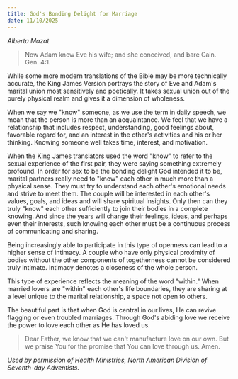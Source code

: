 ```yaml
---
title: God's Bonding Delight for Marriage
date: 11/10/2025
---
```


_Alberta Mazat_

> <p></p>
> Now Adam knew Eve his wife; and she conceived, and bare Cain. Gen. 4:1.

While some more modern translations of the Bible may be more technically accurate, the King James Version portrays the story of Eve and Adam's marital union most sensitively and poetically. It takes sexual union out of the purely physical realm and gives it a dimension of wholeness.

When we say we "know" someone, as we use the term in daily speech, we mean that the person is more than an acquaintance. We feel that we have a relationship that includes respect, understanding, good feelings about, favorable regard for, and an interest in the other's activities and his or her thinking. Knowing someone well takes time, interest, and motivation.

When the King James translators used the word "know" to refer to the sexual experience of the first pair, they were saying something extremely profound. In order for sex to be the bonding delight God intended it to be, marital partners really need to "know" each other in much more than a physical sense. They must try to understand each other's emotional needs and strive to meet them. The couple will be interested in each other's values, goals, and ideas and will share spiritual insights. Only then can they truly "know" each other sufficiently to join their bodies in a complete knowing. And since the years will change their feelings, ideas, and perhaps even their interests, such knowing each other must be a continuous process of communicating and sharing.

Being increasingly able to participate in this type of openness can lead to a higher sense of intimacy. A couple who have only physical proximity of bodies without the other components of togetherness cannot be considered truly intimate. Intimacy denotes a closeness of the whole person.

This type of experience reflects the meaning of the word "within." When married lovers are "within" each other's life boundaries, they are sharing at a level unique to the marital relationship, a space not open to others.

The beautiful part is that when God is central in our lives, He can revive flagging or even troubled marriages. Through God's abiding love we receive the power to love each other as He has loved us.

> <callout></callout>
> Dear Father, we know that we can't manufacture love on our own. But we praise You for the promise that You can love through us. Amen.

_Used by permission of Health Ministries, North American Division of Seventh-day Adventists._